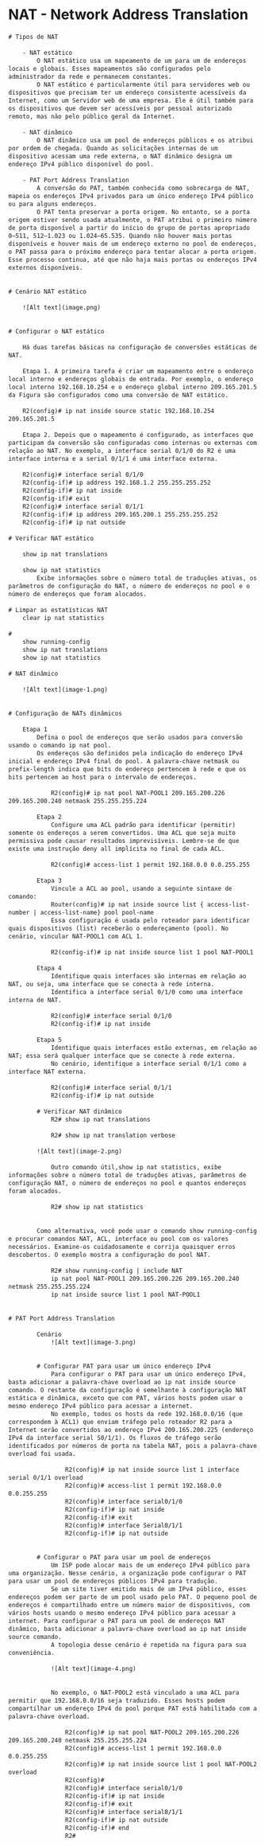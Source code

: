 # NAT - Network Address Translation

    # Tipos de NAT

        - NAT estático
            O NAT estático usa um mapeamento de um para um de endereços locais e globais. Esses mapeamentos são configurados pelo administrador da rede e permanecem constantes.
            O NAT estático é particularmente útil para servidores web ou dispositivos que precisam ter um endereço consistente acessíveis da Internet, como um Servidor web de uma empresa. Ele é útil também para os dispositivos que devem ser acessíveis por pessoal autorizado remoto, mas não pelo público geral da Internet.

        - NAT dinâmico
            O NAT dinâmico usa um pool de endereços públicos e os atribui por ordem de chegada. Quando as solicitações internas de um dispositivo acessam uma rede externa, o NAT dinâmico designa um endereço IPv4 público disponível do pool.

        - PAT Port Address Translation
            A conversão do PAT, também conhecida como sobrecarga de NAT, mapeia os endereços IPv4 privados para um único endereço IPv4 público ou para alguns endereços.
            O PAT tenta preservar a porta origem. No entanto, se a porta origem estiver sendo usada atualmente, o PAT atribui o primeiro número de porta disponível a partir do início do grupo de portas apropriado 0–511, 512–1.023 ou 1.024–65.535. Quando não houver mais portas disponíveis e houver mais de um endereço externo no pool de endereços, o PAT passa para o próximo endereço para tentar alocar a porta origem. Esse processo continua, até que não haja mais portas ou endereços IPv4 externos disponíveis.
        

    # Cenário NAT estático

        ![Alt text](image.png)


    # Configurar o NAT estático

        Há duas tarefas básicas na configuração de conversões estáticas de NAT.

        Etapa 1. A primeira tarefa é criar um mapeamento entre o endereço local interno e endereços globais de entrada. Por exemplo, o endereço local interno 192.168.10.254 e o endereço global interno 209.165.201.5 da Figura são configurados como uma conversão de NAT estático.

        R2(config)# ip nat inside source static 192.168.10.254 209.165.201.5

        Etapa 2. Depois que o mapeamento é configurado, as interfaces que participam da conversão são configuradas como internas ou externas com relação ao NAT. No exemplo, a interface serial 0/1/0 do R2 é uma interface interna e a serial 0/1/1 é uma interface externa.

        R2(config)# interface serial 0/1/0
        R2(config-if)# ip address 192.168.1.2 255.255.255.252
        R2(config-if)# ip nat inside
        R2(config-if)# exit
        R2(config)# interface serial 0/1/1
        R2(config-if)# ip address 209.165.200.1 255.255.255.252
        R2(config-if)# ip nat outside

    # Verificar NAT estático

        show ip nat translations

        show ip nat statistics
            Exibe informações sobre o número total de traduções ativas, os parâmetros de configuração do NAT, o número de endereços no pool e o número de endereços que foram alocados.

    # Limpar as estatísticas NAT
        clear ip nat statistics

    # 
        show running-config
        show ip nat translations
        show ip nat statistics    

    # NAT dinâmico

        ![Alt text](image-1.png)
    

    # Configuração de NATs dinâmicos

        Etapa 1
            Defina o pool de endereços que serão usados para conversão usando o comando ip nat pool.
            Os endereços são definidos pela indicação do endereço IPv4 inicial e endereço IPv4 final do pool. A palavra-chave netmask ou prefix-length indica que bits do endereço pertencem à rede e que os bits pertencem ao host para o intervalo de endereços.

                R2(config)# ip nat pool NAT-POOL1 209.165.200.226 209.165.200.240 netmask 255.255.255.224

            Etapa 2
                Configure uma ACL padrão para identificar (permitir) somente os endereços a serem convertidos. Uma ACL que seja muito permissiva pode causar resultados imprevisíveis. Lembre-se de que existe uma instrução deny all implícita no final de cada ACL.
                
                R2(config)# access-list 1 permit 192.168.0.0 0.0.255.255

            Etapa 3
                Vincule a ACL ao pool, usando a seguinte sintaxe de comando:
                Router(config)# ip nat inside source list { access-list-number | access-list-name} pool pool-name
                Essa configuração é usada pelo roteador para identificar quais dispositivos (list) receberão o endereçamento (pool). No cenário, vincular NAT-POOL1 com ACL 1.

                R2(config-if)# ip nat inside source list 1 pool NAT-POOL1

            Etapa 4
                Identifique quais interfaces são internas em relação ao NAT, ou seja, uma interface que se conecta à rede interna.
                Identifica a interface serial 0/1/0 como uma interface interna de NAT.

                R2(config)# interface serial 0/1/0
                R2(config-if)# ip nat inside

            Etapa 5
                Identifique quais interfaces estão externas, em relação ao NAT; essa será qualquer interface que se conecte à rede externa.
                No cenário, identifique a interface serial 0/1/1 como a interface NAT externa.

                R2(config)# interface serial 0/1/1
                R2(config-if)# ip nat outside

            # Verificar NAT dinâmico
                R2# show ip nat translations 

                R2# show ip nat translation verbose

            ![Alt text](image-2.png)   

                Outro comando útil,show ip nat statistics, exibe informações sobre o número total de traduções ativas, parâmetros de configuração NAT, o número de endereços no pool e quantos endereços foram alocados.

                R2# show ip nat statistics 

            
            Como alternativa, você pode usar o comando show running-config e procurar comandos NAT, ACL, interface ou pool com os valores necessários. Examine-os cuidadosamente e corrija quaisquer erros descobertos. O exemplo mostra a configuração do pool NAT.

                R2# show running-config | include NAT
                ip nat pool NAT-POOL1 209.165.200.226 209.165.200.240 netmask 255.255.255.224
                ip nat inside source list 1 pool NAT-POOL1


    # PAT Port Address Translation 

            Cenário
                ![Alt text](image-3.png)  

            
            # Configurar PAT para usar um único endereço IPv4
                Para configurar o PAT para usar um único endereço IPv4, basta adicionar a palavra-chave overload ao ip nat inside source comando. O restante da configuração é semelhante à configuração NAT estática e dinâmica, exceto que com PAT, vários hosts podem usar o mesmo endereço IPv4 público para acessar a internet.
                No exemplo, todos os hosts da rede 192.168.0.0/16 (que correspondem à ACL1) que enviam tráfego pelo roteador R2 para a Internet serão convertidos ao endereço IPv4 209.165.200.225 (endereço IPv4 da interface serial S0/1/1). Os fluxos de tráfego serão identificados por números de porta na tabela NAT, pois a palavra-chave overload foi usada.

                    R2(config)# ip nat inside source list 1 interface serial 0/1/1 overload
                    R2(config)# access-list 1 permit 192.168.0.0 0.0.255.255
                    R2(config)# interface serial0/1/0
                    R2(config-if)# ip nat inside
                    R2(config-if)# exit
                    R2(config)# interface Serial0/1/1
                    R2(config-if)# ip nat outside

            
            # Configurar o PAT para usar um pool de endereços
                Um ISP pode alocar mais de um endereço IPv4 público para uma organização. Nesse cenário, a organização pode configurar o PAT para usar um pool de endereços públicos IPv4 para tradução.
                Se um site tiver emitido mais de um IPv4 público, esses endereços podem ser parte de um pool usado pelo PAT. O pequeno pool de endereços é compartilhado entre um número maior de dispositivos, com vários hosts usando o mesmo endereço IPv4 público para acessar a internet. Para configurar o PAT para um pool de endereços NAT dinâmico, basta adicionar a palavra-chave overload ao ip nat inside source comando.
                A topologia desse cenário é repetida na figura para sua conveniência.

                ![Alt text](image-4.png)


                No exemplo, o NAT-POOL2 está vinculado a uma ACL para permitir que 192.168.0.0/16 seja traduzido. Esses hosts podem compartilhar um endereço IPv4 do pool porque PAT está habilitado com a palavra-chave overload.

                    R2(config)# ip nat pool NAT-POOL2 209.165.200.226 209.165.200.240 netmask 255.255.255.224
                    R2(config)# access-list 1 permit 192.168.0.0 0.0.255.255
                    R2(config)# ip nat inside source list 1 pool NAT-POOL2 overload
                    R2(config)# 
                    R2(config)# interface serial0/1/0
                    R2(config-if)# ip nat inside
                    R2(config-if)# exit
                    R2(config)# interface serial0/1/1
                    R2(config-if)# ip nat outside
                    R2(config-if)# end
                    R2#